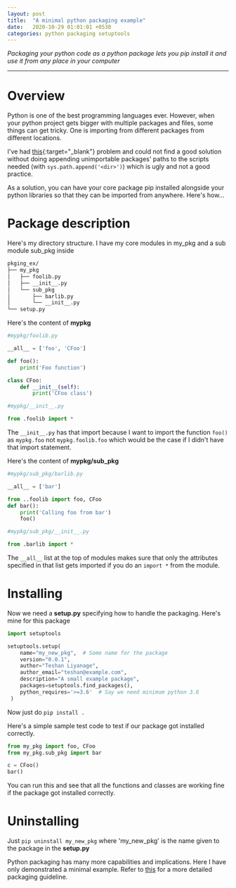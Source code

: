 ```yaml
---
layout: post
title:  "A minimal python packaging example"
date:   2020-10-29 01:01:01 +0530
categories: python packaging setuptools
---
```


*Packaging your python code as a python package lets you pip install it and use it from any place in your computer*

---

# Overview

Python is one of the best programming languages ever. However, when your python project gets bigger with multiple 
packages and files, some things can get tricky. One is importing from different packages from different locations.

I've had [this][1]{:target="_blank"} problem and could not find a good solution without doing appending unimportable 
packages' paths to the scripts needed (with `sys.path.append('<dir>')`) which is ugly and not a good practice.

As a solution, you can have your core package pip installed alongside your python libraries so that they can be 
imported from anywhere. Here's how...

# Package description

Here's my directory structure. I have my core modules in my_pkg and a sub module sub_pkg inside

```sh
pkging_ex/
├── my_pkg
│   ├── foolib.py
│   ├── __init__.py
│   └── sub_pkg
│       ├── barlib.py
│       └── __init__.py
└── setup.py
```

Here's the content of **mypkg**

```python
#mypkg/foolib.py

__all__ = ['foo', 'CFoo']

def foo():
    print('Foo function')

class CFoo:
    def __init__(self):
        print('CFoo class')
```

```python
#mypkg/__init__.py

from .foolib import *
```

The `__init__.py` has that import because I want to import the function `foo()` as `mypkg.foo` not `mypkg.foolib.foo` 
which would be the case if I didn't have that import statement.

Here's the content of **mypkg/sub_pkg**

```python
#mypkg/sub_pkg/barlib.py

__all__ = ['bar']

from ..foolib import foo, CFoo
def bar():
    print('Calling foo from bar')
    foo()
```

```python
#mypkg/sub_pkg/__init__.py

from .barlib import *
```

The `__all__` list at the top of modules makes sure that only the attributes specified in that list gets imported if 
you do an `import *` from the module.

# Installing
Now we need a **setup.py** specifying how to handle the packaging. Here's mine for this package

```python
import setuptools

setuptools.setup(
    name="my_new_pkg",  # Some name for the package
    version="0.0.1",
    author="Teshan Liyanage",
    author_email="teshan@example.com",
    description="A small example package",
    packages=setuptools.find_packages(),
    python_requires='>=3.6'  # Say we need minimum python 3.6
 )
 ```

 Now just do `pip install .`

Here's a simple sample test code to test if our package got installed correctly.

```python
from my_pkg import foo, CFoo
from my_pkg.sub_pkg import bar

c = CFoo()
bar()
```

You can run this and see that all the functions and classes are working fine if the package got installed correctly.

# Uninstalling

Just `pip uninstall my_new_pkg` where 'my_new_pkg' is the name given to the package in the **setup.py**

Python packaging has many more capabilities and implications. Here I have only demonstrated a minimal example. Refer 
to [this][2] for a more detailed packaging guideline.

[1]: https://stackoverflow.com/questions/64427513/python3-package-file-cannot-import-from-same-directory-when-used-in-a-different
[2]: https://packaging.python.org/en/latest/
